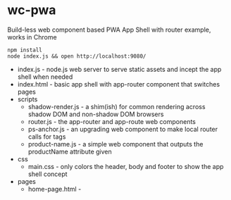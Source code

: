 # wc-pwa

Build-less web component based PWA App Shell with router example, works in Chrome

```
npm install
node index.js && open http://localhost:9080/
```

  - index.js - node.js web server to serve static assets and incept the app shell when needed
  - index.html - basic app shell with app-router component that switches pages
  - scripts
    - shadow-render.js - a shim(ish) for common rendering across shadow DOM and non-shadow DOM browsers
    - router.js - the app-router and app-route web components
    - ps-anchor.js - an upgrading web component to make local router calls for <a/> tags
    - product-name.js - a simple web component that outputs the productName attribute given
  - css
    - main.css - only colors the header, body and footer to show the app shell concept
  - pages
    - home-page.html - <template> based home page body content
    - not-found-page.html - default page for when the router doesn't know what to do
      - TODO - just have the router execute the request back to the server instead of serving this
    - page-2.html - another template page
    - product-name.html - shim html page to define the <product-name> component via <script> tag
